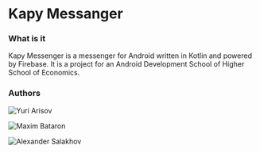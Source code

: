 # Kapy Messanger

### What is it

Kapy Messenger is a messenger for Android written in Kotlin and powered by Firebase.
It is a project for an Android Development School of Higher School of Economics.

### Authors

![Yuri Arisov](https://github.com/Yuriy007y)

![Maxim Bataron](https://github.com/DiOnFire)

![Alexander Salakhov](https://github.com/Mrsuper125)

